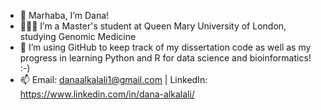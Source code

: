 - 👋 Marhaba, I’m Dana!
- 👩🏽‍🎓 I’m a Master's student at Queen Mary University of London, studying Genomic Medicine
- 🧬 I’m using GitHub to keep track of my dissertation code as well as my progress in learning Python and R for data science and bioinformatics! :-) 
- 📫 Email: danaalkalali1@gmail.com | LinkedIn: https://www.linkedin.com/in/dana-alkalali/

<!---
danaalkalali/danaalkalali is a ✨ special ✨ repository because its `README.md` (this file) appears on your GitHub profile.
You can click the Preview link to take a look at your changes.
--->
